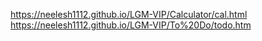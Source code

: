 https://neelesh1112.github.io/LGM-VIP/Calculator/cal.html
https://neelesh1112.github.io/LGM-VIP/To%20Do/todo.htm
